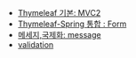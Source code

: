 * [Thymeleaf 기본: MVC2](./mvctwo)
* [Thymeleaf-Spring 통합 : Form](./form/readme.MD)
* [메세지,국제화: message](./message/readme.MD)
* [validation](./validation/readme.MD)